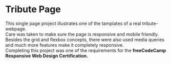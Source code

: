 # Tribute Page
This single page project illustrates one of the tamplates of a real tribute-webpage.<br>
Care was taken to make sure the page is responsive and mobile friendly.<br>
Besides the grid and flexbox concepts, there were also used media queries and much more features make it completely responsive. <br>
Completing this project was one of the requirements for the <strong>freeCodeCamp Responsive Web Design Certification.</strong>
